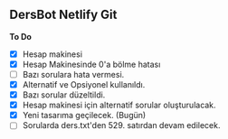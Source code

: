 ## DersBot Netlify Git
**To Do**
 - [x] Hesap makinesi
 - [x] Hesap Makinesinde 0'a bölme hatası
 - [ ] Bazı sorulara hata vermesi.
 - [x] Alternatif ve Opsiyonel kullanıldı.
 - [x] Bazı sorular düzeltildi.
 - [x] Hesap makinesi için alternatif sorular oluşturulacak. 
 - [x] Yeni tasarıma geçilecek. (Bugün)
 - [ ] Sorularda ders.txt'den 529. satırdan devam edilecek.
